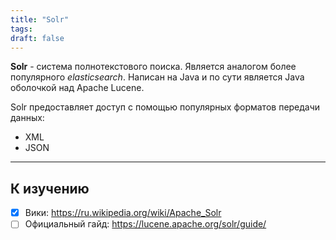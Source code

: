 ```yaml
---
title: "Solr"
tags:
draft: false
---
```


**Solr** - система полнотекстового поиска.
Является аналогом более популярного *elasticsearch*.
Написан на Java и по сути является Java оболочкой над Apache Lucene.

Solr предоставляет доступ с помощью популярных форматов передачи данных:

- XML
- JSON

---
## К изучению

- [X] Вики: https://ru.wikipedia.org/wiki/Apache_Solr
- [ ] Официальный гайд: https://lucene.apache.org/solr/guide/